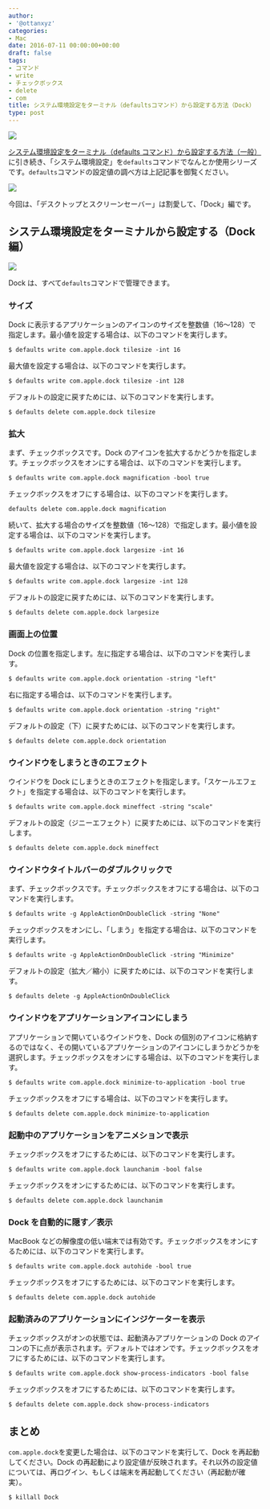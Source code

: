 ```yaml
---
author:
- '@ottanxyz'
categories:
- Mac
date: 2016-07-11 00:00:00+00:00
draft: false
tags:
- コマンド
- write
- チェックボックス
- delete
- com
title: システム環境設定をターミナル（defaultsコマンド）から設定する方法（Dock）
type: post
---
```


![](160710-57824e95886ff.jpg)

[システム環境設定をターミナル（defaults コマンド）から設定する方法（一般）](/posts/2016/07/system-preferences-terminal-defaults-2-4643/)に引き続き、「システム環境設定」を`defaults`コマンドでなんとか使用シリーズです。`defaults`コマンドの設定値の調べ方は上記記事を御覧ください。

![](160710-57824ed9609b3.png)

今回は、「デスクトップとスクリーンセーバー」は割愛して、「Dock」編です。

## システム環境設定をターミナルから設定する（Dock 編）

![](160710-57824edfd8fd1.png)

Dock は、すべて`defaults`コマンドで管理できます。

### サイズ

Dock に表示するアプリケーションのアイコンのサイズを整数値（16〜128）で指定します。最小値を設定する場合は、以下のコマンドを実行します。

    $ defaults write com.apple.dock tilesize -int 16

最大値を設定する場合は、以下のコマンドを実行します。

    $ defaults write com.apple.dock tilesize -int 128

デフォルトの設定に戻すためには、以下のコマンドを実行します。

    $ defaults delete com.apple.dock tilesize

### 拡大

まず、チェックボックスです。Dock のアイコンを拡大するかどうかを指定します。チェックボックスをオンにする場合は、以下のコマンドを実行します。

    $ defaults write com.apple.dock magnification -bool true

チェックボックスをオフにする場合は、以下のコマンドを実行します。

    defaults delete com.apple.dock magnification

続いて、拡大する場合のサイズを整数値（16〜128）で指定します。最小値を設定する場合は、以下のコマンドを実行します。

    $ defaults write com.apple.dock largesize -int 16

最大値を設定する場合は、以下のコマンドを実行します。

    $ defaults write com.apple.dock largesize -int 128

デフォルトの設定に戻すためには、以下のコマンドを実行します。

    $ defaults delete com.apple.dock largesize

### 画面上の位置

Dock の位置を指定します。左に指定する場合は、以下のコマンドを実行します。

    $ defaults write com.apple.dock orientation -string "left"

右に指定する場合は、以下のコマンドを実行します。

    $ defaults write com.apple.dock orientation -string "right"

デフォルトの設定（下）に戻すためには、以下のコマンドを実行します。

    $ defaults delete com.apple.dock orientation

### ウインドウをしまうときのエフェクト

ウインドウを Dock にしまうときのエフェクトを指定します。「スケールエフェクト」を指定する場合は、以下のコマンドを実行します。

    $ defaults write com.apple.dock mineffect -string "scale"

デフォルトの設定（ジニーエフェクト）に戻すためには、以下のコマンドを実行します。

    $ defaults delete com.apple.dock mineffect

### ウインドウタイトルバーのダブルクリックで

まず、チェックボックスです。チェックボックスをオフにする場合は、以下のコマンドを実行します。

    $ defaults write -g AppleActionOnDoubleClick -string "None"

チェックボックスをオンにし、「しまう」を指定する場合は、以下のコマンドを実行します。

    $ defaults write -g AppleActionOnDoubleClick -string "Minimize"

デフォルトの設定（拡大／縮小）に戻すためには、以下のコマンドを実行します。

    $ defaults delete -g AppleActionOnDoubleClick

### ウインドウをアプリケーションアイコンにしまう

アプリケーションで開いているウインドウを、Dock の個別のアイコンに格納するのではなく、その開いているアプリケーションのアイコンにしまうかどうかを選択します。チェックボックスをオンにする場合は、以下のコマンドを実行します。

    $ defaults write com.apple.dock minimize-to-application -bool true

チェックボックスをオフにする場合は、以下のコマンドを実行します。

    $ defaults delete com.apple.dock minimize-to-application

### 起動中のアプリケーションをアニメションで表示

チェックボックスをオフにするためには、以下のコマンドを実行します。

    $ defaults write com.apple.dock launchanim -bool false

チェックボックスをオンにするためには、以下のコマンドを実行します。

    $ defaults delete com.apple.dock launchanim

### Dock を自動的に隠す／表示

MacBook などの解像度の低い端末では有効です。チェックボックスをオンにするためには、以下のコマンドを実行します。

    $ defaults write com.apple.dock autohide -bool true

チェックボックスをオフにするためには、以下のコマンドを実行します。

    $ defaults delete com.apple.dock autohide

### 起動済みのアプリケーションにインジケーターを表示

チェックボックスがオンの状態では、起動済みアプリケーションの Dock のアイコンの下に点が表示されます。デフォルトではオンです。チェックボックスをオフにするためには、以下のコマンドを実行します。

    $ defaults write com.apple.dock show-process-indicators -bool false

チェックボックスをオフにするためには、以下のコマンドを実行します。

    $ defaults delete com.apple.dock show-process-indicators

## まとめ

`com.apple.dock`を変更した場合は、以下のコマンドを実行して、Dock を再起動してください。Dock の再起動により設定値が反映されます。それ以外の設定値については、再ログイン、もしくは端末を再起動してください（再起動が確実）。

    $ killall Dock
